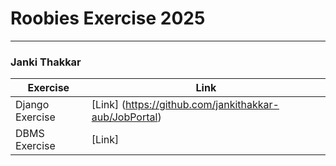 # Roobies Exercise 2025
---
### Janki Thakkar

| Exercise       |  Link                                                                |
|----------------|----------------------------------------------------------------------|
|Django Exercise | [Link] (https://github.com/jankithakkar-aub/JobPortal) |
| DBMS Exercise  | [Link]          |
